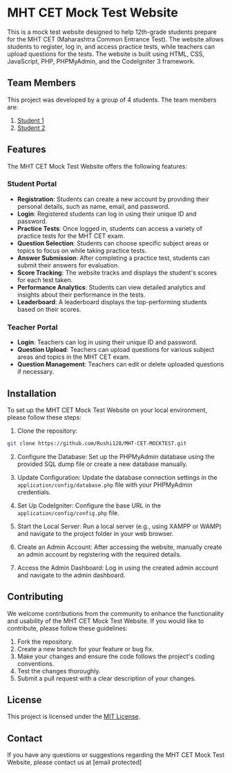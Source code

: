 

# MHT CET Mock Test Website

This is a mock test website designed to help 12th-grade students prepare for the MHT CET (Maharashtra Common Entrance Test). The website allows students to register, log in, and access practice tests, while teachers can upload questions for the tests. The website is built using HTML, CSS, JavaScript, PHP, PHPMyAdmin, and the CodeIgniter 3 framework.

## Team Members

This project was developed by a group of 4 students. The team members are:

1. [Student 1](https://github.com/Rushi128)
2. [Student 2](https://github.com/siddharthpamnath2021)
<!-- 3. [Student 3](https://github.com/student3)
4. [Student 4](https://github.com/student4) -->

## Features

The MHT CET Mock Test Website offers the following features:

### Student Portal

- **Registration**: Students can create a new account by providing their personal details, such as name, email, and password.
- **Login**: Registered students can log in using their unique ID and password.
- **Practice Tests**: Once logged in, students can access a variety of practice tests for the MHT CET exam.
- **Question Selection**: Students can choose specific subject areas or topics to focus on while taking practice tests.
- **Answer Submission**: After completing a practice test, students can submit their answers for evaluation.
- **Score Tracking**: The website tracks and displays the student's scores for each test taken.
- **Performance Analytics**: Students can view detailed analytics and insights about their performance in the tests.
- **Leaderboard**: A leaderboard displays the top-performing students based on their scores.

### Teacher Portal

- **Login**: Teachers can log in using their unique ID and password.
- **Question Upload**: Teachers can upload questions for various subject areas and topics in the MHT CET exam.
- **Question Management**: Teachers can edit or delete uploaded questions if necessary.

## Installation

To set up the MHT CET Mock Test Website on your local environment, please follow these steps:

1. Clone the repository:

```bash
git clone https://github.com/Rushi128/MHT-CET-MOCKTEST.git
```

2. Configure the Database: Set up the PHPMyAdmin database using the provided SQL dump file or create a new database manually.

3. Update Configuration: Update the database connection settings in the `application/config/database.php` file with your PHPMyAdmin credentials.

4. Set Up CodeIgniter: Configure the base URL in the `application/config/config.php` file.

5. Start the Local Server: Run a local server (e.g., using XAMPP or WAMP) and navigate to the project folder in your web browser.

6. Create an Admin Account: After accessing the website, manually create an admin account by registering with the required details.

7. Access the Admin Dashboard: Log in using the created admin account and navigate to the admin dashboard.

## Contributing

We welcome contributions from the community to enhance the functionality and usability of the MHT CET Mock Test Website. If you would like to contribute, please follow these guidelines:

1. Fork the repository.
2. Create a new branch for your feature or bug fix.
3. Make your changes and ensure the code follows the project's coding conventions.
4. Test the changes thoroughly.
5. Submit a pull request with a clear description of your changes.

## License

This project is licensed under the [MIT License](LICENSE).

## Contact

If you have any questions or suggestions regarding the MHT CET Mock Test Website, please contact us at [email protected]
